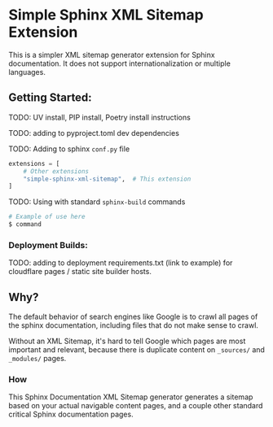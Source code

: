 # Simple Sphinx XML Sitemap Extension

This is a simpler XML sitemap generator extension for Sphinx documentation. It does not support internationalization or multiple languages.

## Getting Started:

TODO: UV install, PIP install, Poetry install instructions

TODO: adding to pyproject.toml dev dependencies

TODO: Adding to sphinx `conf.py` file

```python
extensions = [
    # Other extensions
    "simple-sphinx-xml-sitemap",  # This extension
]
```

TODO: Using with standard `sphinx-build` commands

```bash
# Example of use here
$ command
```

### Deployment Builds:

TODO: adding to deployment requirements.txt (link to example) for cloudflare pages / static site builder hosts.

## Why?

The default behavior of search engines like Google is to crawl all pages of the sphinx documentation, including files that do not make sense to crawl.

Without an XML Sitemap, it's hard to tell Google which pages are most important and relevant, because there is duplicate content on `_sources/` and `_modules/` pages.

### How

This Sphinx Documentation XML Sitemap generator generates a sitemap based on your actual navigable content pages, and a couple other standard critical Sphinx documentation pages.


